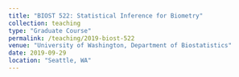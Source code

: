 ```yaml
---
title: "BIOST 522: Statistical Inference for Biometry"
collection: teaching
type: "Graduate Course"
permalink: /teaching/2019-biost-522
venue: "University of Washington, Department of Biostatistics"
date: 2019-09-29
location: "Seattle, WA"
---
```


